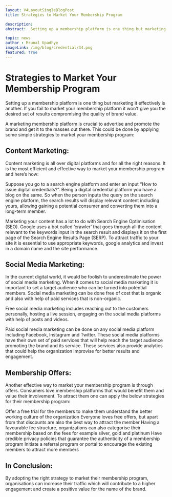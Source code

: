 ```yaml
---
layout: V4LayoutSingleBlogPost
title: Strategies to Market Your Membership Program

description:
abstract:  Setting up a membership platform is one thing but marketing it effectively is another. If you fail to market your membership platform it won't give you the desired set of results compromising the quality of brand value.

topic: news
author : Mrunal Upadhye
imageLink: /img/blog/credential/34.png
featured: true
---
```

# Strategies to Market Your Membership Program

Setting up a membership platform is one thing but marketing it effectively is another. If you fail to market your membership platform it won't give you the desired set of results compromising the quality of brand value.


A marketing membership platform is crucial to advertise and promote the brand and get it to the masses out there. This could be done by applying some simple strategies to market your membership program:

## Content Marketing:

Content marketing is all over digital platforms and for all the right reasons. It is the most efficient and effective way to market your membership program and here’s how:

Suppose you go to a search engine platform and enter an input “How to issue digital credentials?”. Being a digital credential platform you have a blog on the same. So when the person inputs the query on the search engine platform, the search results will display relevant content including yours, allowing gaining a potential consumer and converting them into a long-term member.

Marketing your content has a lot to do with Search Engine Optimisation (SEO). Google uses a bot called ‘crawler’ that goes through all the content relevant to the keywords input in the search result and displays it on the first page of the Search Engine Results Page (SERP). To attract traffic to your site it is essential to use appropriate keywords, google analytics and invest in a domain name and the site performance.

## Social Media Marketing:

In the current digital world, it would be foolish to underestimate the power of social media marketing. When it comes to social media marketing it is important to set a target audience who can be turned into potential members. Social media marketing can be done free of cost that is organic and also with help of paid services that is non-organic.

Free social media marketing includes reaching out to the customers personally, hosting a live session, engaging on the social media platforms with help of posts and videos. 

Paid social media marketing can be done on any social media platform including Facebook, Instagram and Twitter. These social media platforms have their own set of paid services that will help reach the target audience promoting the brand and its service. These services also provide analytics that could help the organization improvise for better results and engagement.

## Membership Offers:

Another effective way to market your membership program is through offers. Consumers love membership platforms that would benefit them and value their involvement. To attract them one can apply the below strategies for their membership program:

Offer a free trial for the members to make them understand the better working culture of the organization 
Everyone loves free offers, but apart from that discounts are also the best way to attract the member
Having a favourable fee structure, organizations can also categorise their membership based on the fees for example silver, gold and platinum
Have credible privacy policies that guarantee the authenticity of a membership program
Initiate a referral program or portal to encourage the existing members to attract more members

## In Conclusion:

By adopting the right strategy to market their membership program, organisations can increase their traffic which will contribute to a higher engagement and create a positive value for the name of the brand.











